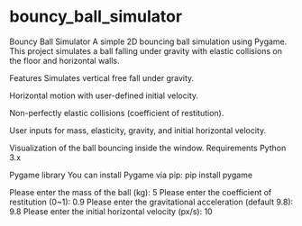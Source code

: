 # bouncy_ball_simulator
Bouncy Ball Simulator
A simple 2D bouncing ball simulation using Pygame.
This project simulates a ball falling under gravity with elastic collisions on the floor and horizontal walls.

Features
Simulates vertical free fall under gravity.

Horizontal motion with user-defined initial velocity.

Non-perfectly elastic collisions (coefficient of restitution).

User inputs for mass, elasticity, gravity, and initial horizontal velocity.

Visualization of the ball bouncing inside the window.
Requirements
Python 3.x

Pygame library
You can install Pygame via pip:
pip install pygame

Please enter the mass of the ball (kg): 5
Please enter the coefficient of restitution (0~1): 0.9
Please enter the gravitational acceleration (default 9.8): 9.8
Please enter the initial horizontal velocity (px/s): 10
